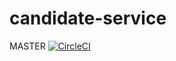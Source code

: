 # candidate-service
MASTER [![CircleCI](https://circleci.com/gh/krajakaruna/candidate-service/tree/master.svg?style=svg)](https://circleci.com/gh/krajakaruna/candidate-service/tree/master)
